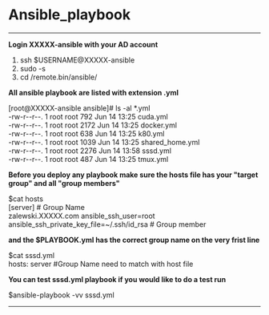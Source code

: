 # Ansible_playbook

---


**Login XXXXX-ansible with your AD account**

1. ssh $USERNAME@XXXXX-ansible
2. sudo -s 
3. cd /remote.bin/ansible/  

**All ansible playbook are listed with extension .yml**

 [root@XXXXX-ansible ansible]# ls -al *.yml  
 -rw-r--r--. 1 root root  792 Jun 14 13:25 cuda.yml  
 -rw-r--r--. 1 root root 2172 Jun 14 13:25 docker.yml  
 -rw-r--r--. 1 root root  638 Jun 14 13:25 k80.yml  
 -rw-r--r--. 1 root root 1039 Jun 14 13:25 shared_home.yml  
 -rw-r--r--. 1 root root 2276 Jun 14 13:58 sssd.yml  
 -rw-r--r--. 1 root root  487 Jun 14 13:25 tmux.yml  

**Before you deploy any playbook make sure the hosts file has your "target group" and all "group members"**

$cat hosts  
[server] # Group Name  
zalewski.XXXXX.com ansible_ssh_user=root ansible_ssh_private_key_file=~/.ssh/id_rsa # Group member  

**and the $PLAYBOOK.yml has the correct group name on the very frist line**

$cat sssd.yml  
hosts: server #Group Name need to match with host file  

**You can test sssd.yml playbook if you would like to do a test run**

$ansible-playbook -vv sssd.yml  

---
